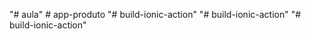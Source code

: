 "# aula" 
#   a p p - p r o d u t o  
 "# build-ionic-action" 
"# build-ionic-action" 
"# build-ionic-action" 
